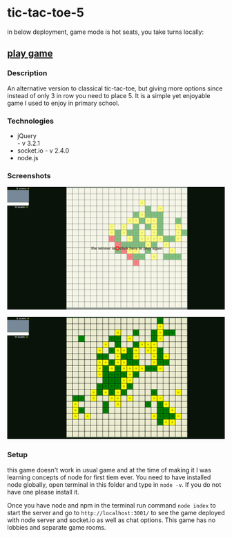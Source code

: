 # tic-tac-toe-5

in below deployment, game mode is hot seats, you take turns locally:

## [play game](https://grzesiekkozdroj.github.io/tic-tac-toe-5/)

### Description

An alternative version to classical tic-tac-toe, but giving more options since instead of only 3 in row you need to place 5. It is a simple yet enjoyable game I used to enjoy in primary school.

### Technologies

* jQuery<br/> - v 3.2.1
* socket.io - v 2.4.0
* node.js

### Screenshots

![winner pic](https://raw.githubusercontent.com/GrzesiekKozdroj/tic-tac-toe-5/master/Screenshot%20from%202020-03-17%2014-18-54.png)

![game pic](https://raw.githubusercontent.com/GrzesiekKozdroj/tic-tac-toe-5/master/Screenshot%20from%202020-03-17%2014-22-51.png)

### Setup

this game doesn't work in usual game and at the time of making it I was learning concepts of node for first tiem ever. You need to have installed node globally, open terminal in this folder and type in `node -v`. If you do not have one pIease install it.<br/>

Once you have node and npm in the terminal run command `node index` to start the server and go to `http://localhost:3001/` to see the game deployed with node server and socket.io as well as chat options. This game has no lobbies and separate game rooms.
